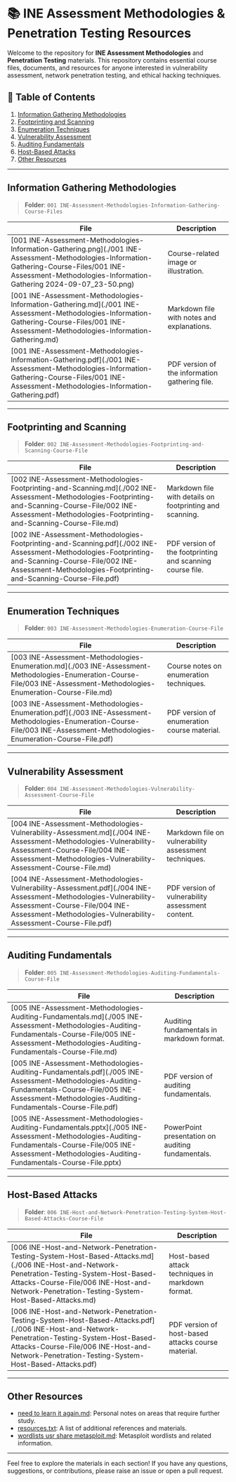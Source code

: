 # 📚 INE Assessment Methodologies & Penetration Testing Resources

Welcome to the repository for **INE Assessment Methodologies** and **Penetration Testing** materials. This repository contains essential course files, documents, and resources for anyone interested in vulnerability assessment, network penetration testing, and ethical hacking techniques.

## 📂 Table of Contents

1. [Information Gathering Methodologies](#information-gathering-methodologies)
2. [Footprinting and Scanning](#footprinting-and-scanning)
3. [Enumeration Techniques](#enumeration-techniques)
4. [Vulnerability Assessment](#vulnerability-assessment)
5. [Auditing Fundamentals](#auditing-fundamentals)
6. [Host-Based Attacks](#host-based-attacks)
7. [Other Resources](#other-resources)

---

## Information Gathering Methodologies

> **Folder**: `001 INE-Assessment-Methodologies-Information-Gathering-Course-Files`

| File                                                   | Description                                   |
|--------------------------------------------------------|-----------------------------------------------|
| [001 INE-Assessment-Methodologies-Information-Gathering.png](./001 INE-Assessment-Methodologies-Information-Gathering-Course-Files/001 INE-Assessment-Methodologies-Information-Gathering 2024-09-07_23-50.png) | Course-related image or illustration.         |
| [001 INE-Assessment-Methodologies-Information-Gathering.md](./001 INE-Assessment-Methodologies-Information-Gathering-Course-Files/001 INE-Assessment-Methodologies-Information-Gathering.md)  | Markdown file with notes and explanations.    |
| [001 INE-Assessment-Methodologies-Information-Gathering.pdf](./001 INE-Assessment-Methodologies-Information-Gathering-Course-Files/001 INE-Assessment-Methodologies-Information-Gathering.pdf)  | PDF version of the information gathering file.|

---

## Footprinting and Scanning

> **Folder**: `002 INE-Assessment-Methodologies-Footprinting-and-Scanning-Course-File`

| File                                                   | Description                                   |
|--------------------------------------------------------|-----------------------------------------------|
| [002 INE-Assessment-Methodologies-Footprinting-and-Scanning.md](./002 INE-Assessment-Methodologies-Footprinting-and-Scanning-Course-File/002 INE-Assessment-Methodologies-Footprinting-and-Scanning-Course-File.md) | Markdown file with details on footprinting and scanning. |
| [002 INE-Assessment-Methodologies-Footprinting-and-Scanning.pdf](./002 INE-Assessment-Methodologies-Footprinting-and-Scanning-Course-File/002 INE-Assessment-Methodologies-Footprinting-and-Scanning-Course-File.pdf)  | PDF version of the footprinting and scanning course file. |

---

## Enumeration Techniques

> **Folder**: `003 INE-Assessment-Methodologies-Enumeration-Course-File`

| File                                                   | Description                                   |
|--------------------------------------------------------|-----------------------------------------------|
| [003 INE-Assessment-Methodologies-Enumeration.md](./003 INE-Assessment-Methodologies-Enumeration-Course-File/003 INE-Assessment-Methodologies-Enumeration-Course-File.md) | Course notes on enumeration techniques. |
| [003 INE-Assessment-Methodologies-Enumeration.pdf](./003 INE-Assessment-Methodologies-Enumeration-Course-File/003 INE-Assessment-Methodologies-Enumeration-Course-File.pdf) | PDF version of enumeration course material. |

---

## Vulnerability Assessment

> **Folder**: `004 INE-Assessment-Methodologies-Vulnerability-Assessment-Course-File`

| File                                                   | Description                                   |
|--------------------------------------------------------|-----------------------------------------------|
| [004 INE-Assessment-Methodologies-Vulnerability-Assessment.md](./004 INE-Assessment-Methodologies-Vulnerability-Assessment-Course-File/004 INE-Assessment-Methodologies-Vulnerability-Assessment-Course-File.md) | Markdown file on vulnerability assessment techniques. |
| [004 INE-Assessment-Methodologies-Vulnerability-Assessment.pdf](./004 INE-Assessment-Methodologies-Vulnerability-Assessment-Course-File/004 INE-Assessment-Methodologies-Vulnerability-Assessment-Course-File.pdf) | PDF version of vulnerability assessment content. |

---

## Auditing Fundamentals

> **Folder**: `005 INE-Assessment-Methodologies-Auditing-Fundamentals-Course-File`

| File                                                   | Description                                   |
|--------------------------------------------------------|-----------------------------------------------|
| [005 INE-Assessment-Methodologies-Auditing-Fundamentals.md](./005 INE-Assessment-Methodologies-Auditing-Fundamentals-Course-File/005 INE-Assessment-Methodologies-Auditing-Fundamentals-Course-File.md) | Auditing fundamentals in markdown format. |
| [005 INE-Assessment-Methodologies-Auditing-Fundamentals.pdf](./005 INE-Assessment-Methodologies-Auditing-Fundamentals-Course-File/005 INE-Assessment-Methodologies-Auditing-Fundamentals-Course-File.pdf) | PDF version of auditing fundamentals. |
| [005 INE-Assessment-Methodologies-Auditing-Fundamentals.pptx](./005 INE-Assessment-Methodologies-Auditing-Fundamentals-Course-File/005 INE-Assessment-Methodologies-Auditing-Fundamentals-Course-File.pptx) | PowerPoint presentation on auditing fundamentals. |

---

## Host-Based Attacks

> **Folder**: `006 INE-Host-and-Network-Penetration-Testing-System-Host-Based-Attacks-Course-File`

| File                                                   | Description                                   |
|--------------------------------------------------------|-----------------------------------------------|
| [006 INE-Host-and-Network-Penetration-Testing-System-Host-Based-Attacks.md](./006 INE-Host-and-Network-Penetration-Testing-System-Host-Based-Attacks-Course-File/006 INE-Host-and-Network-Penetration-Testing-System-Host-Based-Attacks.md) | Host-based attack techniques in markdown format. |
| [006 INE-Host-and-Network-Penetration-Testing-System-Host-Based-Attacks.pdf](./006 INE-Host-and-Network-Penetration-Testing-System-Host-Based-Attacks-Course-File/006 INE-Host-and-Network-Penetration-Testing-System-Host-Based-Attacks.pdf) | PDF version of host-based attacks course material. |

---

## Other Resources

- [need to learn it again.md](./need%20to%20learn%20it%20again.md): Personal notes on areas that require further study.
- [resources.txt](./resources.txt): A list of additional references and materials.
- [wordlists usr share metasploit.md](./wordlists%20usr%20share%20metasploit.md): Metasploit wordlists and related information.

---

Feel free to explore the materials in each section! If you have any questions, suggestions, or contributions, please raise an issue or open a pull request.
